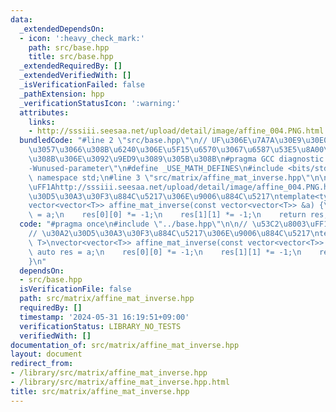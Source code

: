 ```yaml
---
data:
  _extendedDependsOn:
  - icon: ':heavy_check_mark:'
    path: src/base.hpp
    title: src/base.hpp
  _extendedRequiredBy: []
  _extendedVerifiedWith: []
  _isVerificationFailed: false
  _pathExtension: hpp
  _verificationStatusIcon: ':warning:'
  attributes:
    links:
    - http://sssiii.seesaa.net/upload/detail/image/affine_004.PNG.html
  bundledCode: "#line 2 \"src/base.hpp\"\n// UF\u306E\u7A7A\u30E9\u30E0\u30C0\u6E21\
    \u3057\u3066\u308B\u6240\u306E\u5F15\u6570\u3067\u6587\u53E5\u8A00\u308F\u308C\
    \u308B\u306E\u3092\u9ED9\u3089\u305B\u308B\n#pragma GCC diagnostic ignored \"\
    -Wunused-parameter\"\n#define _USE_MATH_DEFINES\n#include <bits/stdc++.h>\nusing\
    \ namespace std;\n#line 3 \"src/matrix/affine_mat_inverse.hpp\"\n\n// \u53C2\u8003\
    \uFF1Ahttp://sssiii.seesaa.net/upload/detail/image/affine_004.PNG.html\n// \u30A2\
    \u30D5\u30A3\u30F3\u884C\u5217\u306E\u9006\u884C\u5217\ntemplate<typename T>\n\
    vector<vector<T>> affine_mat_inverse(const vector<vector<T>> &a) {\n    auto res\
    \ = a;\n    res[0][0] *= -1;\n    res[1][1] *= -1;\n    return res;\n}\n"
  code: "#pragma once\n#include \"../base.hpp\"\n\n// \u53C2\u8003\uFF1Ahttp://sssiii.seesaa.net/upload/detail/image/affine_004.PNG.html\n\
    // \u30A2\u30D5\u30A3\u30F3\u884C\u5217\u306E\u9006\u884C\u5217\ntemplate<typename\
    \ T>\nvector<vector<T>> affine_mat_inverse(const vector<vector<T>> &a) {\n   \
    \ auto res = a;\n    res[0][0] *= -1;\n    res[1][1] *= -1;\n    return res;\n\
    }\n"
  dependsOn:
  - src/base.hpp
  isVerificationFile: false
  path: src/matrix/affine_mat_inverse.hpp
  requiredBy: []
  timestamp: '2024-05-31 16:19:51+09:00'
  verificationStatus: LIBRARY_NO_TESTS
  verifiedWith: []
documentation_of: src/matrix/affine_mat_inverse.hpp
layout: document
redirect_from:
- /library/src/matrix/affine_mat_inverse.hpp
- /library/src/matrix/affine_mat_inverse.hpp.html
title: src/matrix/affine_mat_inverse.hpp
---
```

